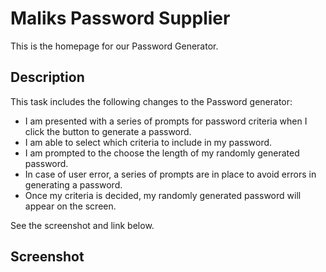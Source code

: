 # Maliks Password Supplier

This is the homepage for our Password Generator.

## Description

This task includes the following changes to the Password generator:
- I am presented with a series of prompts for password criteria when I click the button to generate a password.
- I am able to select which criteria to include in my password.
- I am prompted to the choose the length of my randomly generated password.
- In case of user error, a series of prompts are in place to avoid errors in generating a password.
- Once my criteria is decided, my randomly generated password will appear on the screen.

See the screenshot and link below.

## Screenshot
